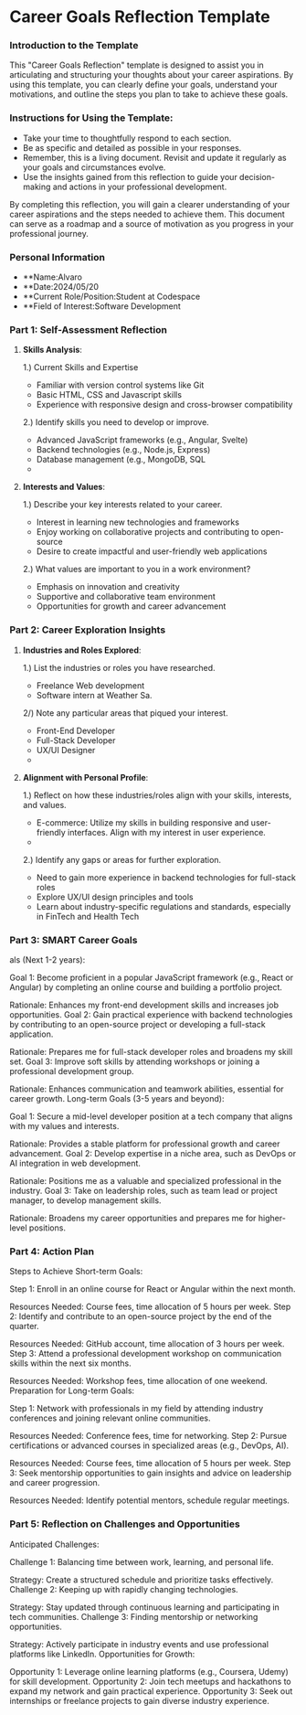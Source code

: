 
# Career Goals Reflection Template

### Introduction to the Template

This "Career Goals Reflection" template is designed to assist you in articulating and structuring your thoughts about your career aspirations. By using this template, you can clearly define your goals, understand your motivations, and outline the steps you plan to take to achieve these goals.

### Instructions for Using the Template:

- Take your time to thoughtfully respond to each section.
- Be as specific and detailed as possible in your responses.
- Remember, this is a living document. Revisit and update it regularly as your goals and circumstances evolve.
- Use the insights gained from this reflection to guide your decision-making and actions in your professional development.

By completing this reflection, you will gain a clearer understanding of your career aspirations and the steps needed to achieve them. This document can serve as a roadmap and a source of motivation as you progress in your professional journey.

### Personal Information

- **Name:Alvaro
- **Date:2024/05/20
- **Current Role/Position:Student at Codespace
- **Field of Interest:Software Development

### Part 1: Self-Assessment Reflection

1. **Skills Analysis**:

    1.) Current Skills and Expertise
    - Familiar with version control systems like Git
    - Basic HTML, CSS and Javascript skills
    - Experience with responsive design and cross-browser compatibility
  
      
   2.) Identify skills you need to develop or improve.
    - Advanced JavaScript frameworks (e.g., Angular, Svelte)
    - Backend technologies (e.g., Node.js, Express)
    - Database management (e.g., MongoDB, SQL
    - 
1. **Interests and Values**:
    
    1.)  Describe your key interests related to your career.
    - Interest in learning new technologies and frameworks
    - Enjoy working on collaborative projects and contributing to open-source
    - Desire to create impactful and user-friendly web applications
  
    2.)  What values are important to you in a work environment?
    - Emphasis on innovation and creativity
    - Supportive and collaborative team environment
    - Opportunities for growth and career advancement

### Part 2: Career Exploration Insights

1. **Industries and Roles Explored**:
    
    1.)  List the industries or roles you have researched.
    - Freelance Web development
    - Software intern at Weather Sa.
      
    2/) Note any particular areas that piqued your interest.
    - Front-End Developer
    - Full-Stack Developer
    - UX/UI Designer
    - 
2. **Alignment with Personal Profile**:
    
    1.) Reflect on how these industries/roles align with your skills, interests, and values.
    - E-commerce: Utilize my skills in building responsive and user-friendly interfaces. Align with my interest in user experience.
    - 
    2.) Identify any gaps or areas for further exploration.
    - Need to gain more experience in backend technologies for full-stack roles
    - Explore UX/UI design principles and tools
    - Learn about industry-specific regulations and standards, especially in FinTech and Health Tech

### Part 3: SMART Career Goals

als (Next 1-2 years):

Goal 1: Become proficient in a popular JavaScript framework (e.g., React or Angular) by completing an online course and building a portfolio project.

Rationale: Enhances my front-end development skills and increases job opportunities.
Goal 2: Gain practical experience with backend technologies by contributing to an open-source project or developing a full-stack application.

Rationale: Prepares me for full-stack developer roles and broadens my skill set.
Goal 3: Improve soft skills by attending workshops or joining a professional development group.

Rationale: Enhances communication and teamwork abilities, essential for career growth.
Long-term Goals (3-5 years and beyond):

Goal 1: Secure a mid-level developer position at a tech company that aligns with my values and interests.

Rationale: Provides a stable platform for professional growth and career advancement.
Goal 2: Develop expertise in a niche area, such as DevOps or AI integration in web development.

Rationale: Positions me as a valuable and specialized professional in the industry.
Goal 3: Take on leadership roles, such as team lead or project manager, to develop management skills.

Rationale: Broadens my career opportunities and prepares me for higher-level positions.

### Part 4: Action Plan

Steps to Achieve Short-term Goals:

Step 1: Enroll in an online course for React or Angular within the next month.

Resources Needed: Course fees, time allocation of 5 hours per week.
Step 2: Identify and contribute to an open-source project by the end of the quarter.

Resources Needed: GitHub account, time allocation of 3 hours per week.
Step 3: Attend a professional development workshop on communication skills within the next six months.

Resources Needed: Workshop fees, time allocation of one weekend.
Preparation for Long-term Goals:

Step 1: Network with professionals in my field by attending industry conferences and joining relevant online communities.

Resources Needed: Conference fees, time for networking.
Step 2: Pursue certifications or advanced courses in specialized areas (e.g., DevOps, AI).

Resources Needed: Course fees, time allocation of 5 hours per week.
Step 3: Seek mentorship opportunities to gain insights and advice on leadership and career progression.

Resources Needed: Identify potential mentors, schedule regular meetings.

### Part 5: Reflection on Challenges and Opportunities

Anticipated Challenges:

Challenge 1: Balancing time between work, learning, and personal life.

Strategy: Create a structured schedule and prioritize tasks effectively.
Challenge 2: Keeping up with rapidly changing technologies.

Strategy: Stay updated through continuous learning and participating in tech communities.
Challenge 3: Finding mentorship or networking opportunities.

Strategy: Actively participate in industry events and use professional platforms like LinkedIn.
Opportunities for Growth:

Opportunity 1: Leverage online learning platforms (e.g., Coursera, Udemy) for skill development.
Opportunity 2: Join tech meetups and hackathons to expand my network and gain practical experience.
Opportunity 3: Seek out internships or freelance projects to gain diverse industry experience.



